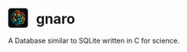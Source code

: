 # <img src="./docs/gnaro.png" style="width:40px;padding-right:10px;margin-bottom:-8px;"> gnaro
A Database similar to SQLite written in C for science.
